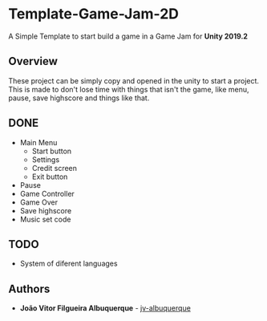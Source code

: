 # Template-Game-Jam-2D
A Simple Template to start build a game in a Game Jam for **Unity 2019.2**

## Overview

These project can be simply copy and opened in the unity to start a project. This is made to don't lose time with things that isn't the game, like menu, pause, save highscore and things like that.

## DONE
* Main Menu
  * Start button
  * Settings
  * Credit screen
  * Exit button
* Pause
* Game Controller
* Game Over
* Save highscore
* Music set code

## TODO
* System of diferent languages

## Authors
* **João Vitor Filgueira Albuquerque** - [jv-albuquerque](https://github.com/jv-albuquerque)
